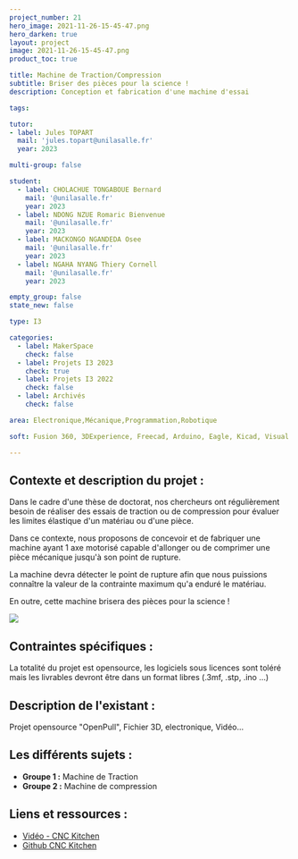 ```yaml
---
project_number: 21
hero_image: 2021-11-26-15-45-47.png
hero_darken: true
layout: project
image: 2021-11-26-15-45-47.png
product_toc: true

title: Machine de Traction/Compression
subtitle: Briser des pièces pour la science !
description: Conception et fabrication d'une machine d'essai

tags: 

tutor:
- label: Jules TOPART
  mail: 'jules.topart@unilasalle.fr'
  year: 2023

multi-group: false

student:
  - label: CHOLACHUE TONGABOUE Bernard 
    mail: '@unilasalle.fr'
    year: 2023
  - label: NDONG NZUE Romaric Bienvenue 
    mail: '@unilasalle.fr'
    year: 2023
  - label: MACKONGO NGANDEDA Osee 
    mail: '@unilasalle.fr'
    year: 2023
  - label: NGAHA NYANG Thiery Cornell 
    mail: '@unilasalle.fr'
    year: 2023

empty_group: false
state_new: false

type: I3

categories:
  - label: MakerSpace
    check: false
  - label: Projets I3 2023
    check: true
  - label: Projets I3 2022
    check: false
  - label: Archivés
    check: false

area: Electronique,Mécanique,Programmation,Robotique

soft: Fusion 360, 3DExperience, Freecad, Arduino, Eagle, Kicad, Visual studio Code, Blender

---
```

## Contexte et description du projet  :

Dans le cadre d'une thèse de doctorat, nos chercheurs ont régulièrement besoin de réaliser des essais de traction ou de compression pour évaluer les limites élastique d'un matériau ou d'une pièce.

Dans ce contexte, nous proposons de concevoir et de fabriquer une machine ayant 1 axe motorisé capable d'allonger ou de comprimer une pièce mécanique jusqu'à son point de rupture.

La machine devra détecter le point de rupture afin que nous puissions connaître la valeur de la contrainte maximum qu'a enduré le matériau.

En outre, cette machine brisera des pièces pour la science !

![](2021-11-26-15-46-28.png)

## Contraintes spécifiques :

La totalité du projet est opensource, les logiciels sous licences sont toléré mais les livrables devront être dans un format libres (.3mf, .stp, .ino ...) 

## Description de l'existant :

Projet opensource "OpenPull", Fichier 3D, electronique, Vidéo...

## Les différents sujets :

- **Groupe 1 :** Machine de Traction
- **Groupe 2 :** Machine de compression

## Liens et ressources :

- [Vidéo - CNC Kitchen](https://www.youtube.com/watch?v=uvn-J8CbtzM)
- [Github CNC Kitchen](https://github.com/CNCKitchen/Open-Pull)
